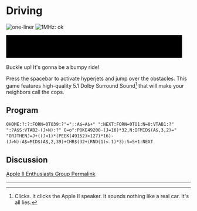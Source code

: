# Driving

![one-liner](https://img.shields.io/badge/one--liner-orange) ![1MHz: ok](https://img.shields.io/badge/1MHz-ok-green)

![image](media/driving.gif "Driving GIF")

Buckle up! It's gonna be a bumpy ride!

Press the spacebar to activate hyperjets and jump over the obstacles. This game features high-quality 5.1 Dolby Surround Sound[^1] that will make your neighbors call the cops.

## Program

```
0HOME:?:?:FORN=0TO39:?"=";:A$=A$+"﻿ ":NEXT:FORN=0TO1:N=0:VTAB1:?"﻿ ﻿ ﻿ ﻿ ":?A$S:VTAB2-(J>N):?"﻿ O=o":POKE49200-(J=16)*32,N:IFMID$(A$,3,2)="﻿ ﻿ "ORJTHENJ=J+((J<1)*(PEEK(49152)>127)*16)-(J>N):A$=MID$(A$,2,39)+CHR$(32+(RND(1)<.1)*3):S=S+1:NEXT
```

## Discussion

[Apple II Enthusiasts Group Permalink](https://www.facebook.com/groups/5251478676/permalink/10156679023638677/)

---

[^1]: Clicks. It clicks the Apple II speaker. It sounds nothing like a real car. It's all lies.
